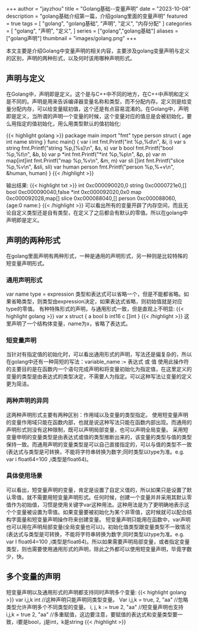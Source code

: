 +++
author = "jayzhou"
title = "Golang基础--变量声明"
date = "2023-10-08"
description = "golang基础介绍第一篇，介绍golang里面的变量声明"
featured = true
tags = [
    "golang",
    "golang基础",
    "声明",
    "定义",
    "内存分配"
]
categories = [
    "golang",
    "声明",
    "定义",
]
series = ["golang","golang基础"]
aliases = ["golang声明"]
thumbnail = "images/golang.png"
+++

本文主要是介绍Golang中变量声明的相关内容，主要涉及golang变量声明与定义的区别，声明的两种形式，以及何时该用哪种声明形式。
<!--more-->

## 声明与定义

在Golang中，声明即是定义。这个是与C++中不同的地方，在C++中声明和定义是不同的。声明是用来告诉编译器变量名称和类型，而不分配内存。定义则是给变量分配内存，可以给变量赋初值，这个还是有点容易混淆的。在Golang中，声明即是定义，当所谓的声明一个变量的时候，这个变量对应的值总是会被初始化，要么用指定的值初始化，用么用类型默认的值初始化:

{{< highlight golang >}}
package main
import "fmt"
type person struct {
	age  int
	name string
}
func main() {
	var i int
	fmt.Printf("int %p,%d\n", &i, i)
	var s string
	fmt.Printf("string %p,[%s]\n", &s, s)
	var b bool
	fmt.Printf("bool %p,%t\n", &b, b)
	var p *int
	fmt.Printf("*int %p,%p\n", &p, p)
	var m map[int]int
	fmt.Printf("map %p,%v\n", &m, m)
	var sli []int
	fmt.Printf("slice %p,%v\n", &sli, sli)
	var human person
	fmt.Printf("person %p,%+v\n", &human, human)
}
{{< /highlight >}}

输出结果:
{{< highlight txt >}}
int 0xc000090020,0
string 0xc0000721e0,[]
bool 0xc000090040,false
\*int 0xc000092020,0x0
map 0xc000092028,map[]
slice 0xc000088040,[]
person 0xc000088060,{age:0 name:}
{{< /highlight >}}
可以看出所有的变量开辟了内存空间，而且无论自定义类型还是自有类型，在定义了之后都会有默认的零值。所以在golang中声明即是定义。

## 声明的两种形式
在golang里面声明有两种形式，一种是通用的声明形式，另一种则是比较特殊的短变量声明形式。

### 通用声明形式
var name type = expression 类型和表达式可以省略一个，但是不能都省略。如果省略类型，则类型由expression决定，如果表达式省略，则初始值就是对应type的零值。
有种特殊形式的声明，与通用形式一致，但是直观上不明显:
{{< highlight golang >}}
var x struct {
  a bool
  b int16
  c []int
}
{{< /highlight >}}
这里声明了一个结构体变量，name为x，省略了表达式。

### 短变量声明
当针对有指定值的初始化时，可以看出通用形式的声明，写法还是偏复杂的，所以在golang中还有一种简短的写法：variable_name := 表达式 或 值
使用此操作符的主要目的是在函数内一个语句完成声明和将变量初始化为指定值，在这里定义的变量的类型是由表达式的类型决定，不需要人为指定。可以这种写法让变量的定义更为简洁。

### 两种声明的异同
这两种声明形式主要有两种区别：作用域以及变量的类型指定。
使用短变量声明的变量作用域只能在函数内部，也就是说这种写法只能在函数内部出现。而通用的声明形式则没有这种限制，既可以声明局部变量，也可以声明全局变量。
采用短变量申明的变量类型是由表达式或值的类型推断出来的，该变量的类型与值的类型保持一致。而通用声明的变量类型是可以自己直接指定的，可以与值的类型不一致(表达式与类型是可转换，不能将字符串转换为数字;同时类型以type为准。e.g. var i float64=100 ,i类型是float64)。

### 具体使用场景
可以看出，短变量声明的变量，肯定是设置了自定义值的，所以如果只是设置了默认零值，就不需要用短变量声明形式。任何时候，创建一个变量并并采用其默认零值作为初始值，习惯是使用关键字var这种用法。这种用法是为了更明确地表示这个个变量被设置为零值。如果变量要被初始化为某个非零值，这时候就可以配合结构字面量和短变量声明操作符来创建变量。
短变量声明只能用在函数中，var声明也可以用在声明局部变量(全局变量也可以)。初始化值类型跟变量类型不一致情况(表达式与类型是可转换，不能将字符串转换为数字;同时类型以type为准。e.g. var I float64=100 ,i类型是float64)。所以如果需要声明局部变量，或者指定变量类型，则也需要使用通用形式的声明，除此之外都可以使用短变量声明，毕竟字数少，快。

## 多个变量的声明
短变量声明以及通用形式的声明都支持同时声明多个变量:
{{< highlight golang >}}
var i,j,k int //这种声明只能声明同类型变量。
Var i,j,k = true, 2, "aa" //忽略类型允许声明多个不同类型的变量。
i, j, k := true 2, "aa" //短变量声明也支持
i,j,k = true 2, "aa" //多重赋值，这边要注意，要赋值的表达式和变量类型要一致，i要是bool，j是int，k是string
{{< /highlight >}}
